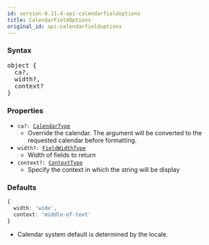```yaml
---
id: version-0.11.4-api-calendarfieldoptions
title: CalendarFieldOptions
original_id: api-calendarfieldoptions
---
```


### Syntax

<pre class="syntax">
object {
  ca?,
  width?,
  context?
}
</pre>

### Properties

  - <code class="def">ca?: <span>[CalendarType](api-calendartype.html)</span></code>
    - Override the calendar. The argument will be converted to the requested calendar before formatting.
  - <code class="def">width?: <span>[FieldWidthType](api-fieldwidthtype.html)</span></code>
    - Width of fields to return
  - <code class="def">context?: <span>[ContextType](api-contexttype.html)</span></code>
    - Specify the context in which the string will be display

### Defaults

```typescript
{
  width: 'wide',
  context: 'middle-of-text'
}
```

* Calendar system default is determined by the locale.
